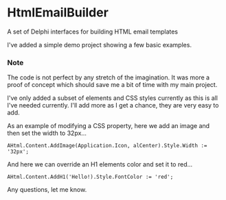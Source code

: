 # HtmlEmailBuilder
A set of Delphi interfaces for building HTML email templates 

I've added a simple demo project showing a few basic examples.

### Note

The code is not perfect by any stretch of the imagination.  It was more a proof of concept which should save me a bit of time with my main project.

I've only added a subset of elements and CSS styles currently as this is all I've needed currently.  I'll add more as I get a chance, they are very easy to add.

As an example of modifying a CSS property,  here we add an image and then set the width to 32px...
```
AHtml.Content.AddImage(Application.Icon, alCenter).Style.Width := '32px';
```
And here we can override an H1 elements color and set it to red...
```
AHtml.Content.AddH1('Hello!).Style.FontColor := 'red';
```
Any questions, let me know.
